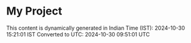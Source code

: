 # My Project

This content is dynamically generated in Indian Time (IST): 2024-10-30 15:21:01 IST
Converted to UTC: 2024-10-30 09:51:01 UTC
